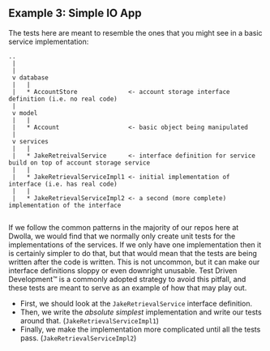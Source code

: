 ## Example 3: Simple IO App

The tests here are meant to resemble the ones that you might see in a basic service implementation:

```
..
 |
 |
 v database
 |   |
 |   * AccountStore              <- account storage interface definition (i.e. no real code)
 |
 v model
 |   |
 |   * Account                   <- basic object being manipulated
 |   
 v services
 |   |
 |   * JakeRetreivalService      <- interface definition for service build on top of account storage service
 |   |
 |   * JakeRetrievalServiceImpl1 <- initial implementation of interface (i.e. has real code)
 |   |
 |   * JakeRetrievalServiceImpl2 <- a second (more complete) implementation of the interface
 
```

If we follow the common patterns in the majority of our repos here at Dwolla, we would find that we normally only create
unit tests for the implementations of the services.
If we only have one implementation then it is certainly simpler to do that, but that would mean that the tests are being
written after the code is written.
This is not uncommon, but it can make our interface definitions sloppy or even downright unusable.
Test Driven Development™ is a commonly adopted strategy to avoid this pitfall, and these tests are meant to serve as an
example of how that may play out.

* First, we should look at the `JakeRetrievalService` interface definition.
* Then, we write the *absolute simplest* implementation and write our tests around that. (`JakeRetrievalServiceImpl1`)
* Finally, we make the implementation more complicated until all the tests pass. (`JakeRetrievalServiceImpl2`)


